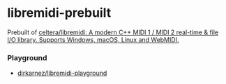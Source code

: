 libremidi-prebuilt
==================
Prebuilt of [celtera/libremidi: A modern C++ MIDI 1 / MIDI 2 real-time & file I/O library. Supports Windows, macOS, Linux and WebMIDI.](https://github.com/celtera/libremidi)

### Playground
- [dirkarnez/libremidi-playground](https://github.com/dirkarnez/libremidi-playground)